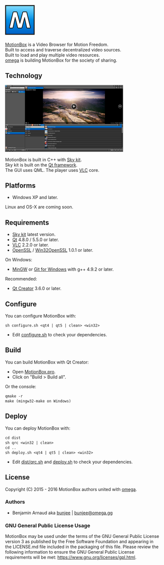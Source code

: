 <a href="http://omega.gg/MotionBox">![MotionBox](dist/pictures/MotionBox.png)</a>
---

[MotionBox](http://omega.gg/MotionBox) is a Video Browser for Motion Freedom.<br>
Built to access and traverse decentralized video sources.<br>
Built to load and play multiple video resources.<br>
[omega](http://omega.gg/about) is building MotionBox for the society of sharing.<br>

## Technology
<a href="http://omega.gg/MotionBox/what">![MotionBox](dist/pictures/TheVideoBrowser.png)</a>

MotionBox is built in C++ with [Sky kit](http://omega.gg/Sk/sources).<br>
Sky kit is built on the [Qt framework](http://github.com/qtproject).<br>
The GUI uses QML. The player uses [VLC](http://github.com/videolan/vlc) core.<br>

## Platforms

- Windows XP and later.

Linux and OS-X are coming soon.

## Requirements

- [Sky kit](http://omega.gg/Sk/sources) latest version.
- [Qt](http://download.qt.io/official_releases/qt) 4.8.0 / 5.5.0 or later.
- [VLC](http://download.videolan.org/pub/videolan/vlc) 2.2.0 or later.
- [OpenSSL](http://www.openssl.org/source) / [Win32OpenSSL](http://slproweb.com/products/Win32OpenSSL.html) 1.0.1 or later.

On Windows:
- [MinGW](http://sourceforge.net/projects/mingw) or [Git for Windows](https://git-for-windows.github.io) with g++ 4.9.2 or later.

Recommended:
- [Qt Creator](http://download.qt.io/official_releases/qtcreator) 3.6.0 or later.

## Configure

You can configure MotionBox with:

    sh configure.sh <qt4 | qt5 | clean> <win32>

- Edit [configure.sh](configure.sh) to check your dependencies.

## Build

You can build MotionBox with Qt Creator:
- Open [MotionBox.pro](MotionBox.pro).
- Click on "Build > Build all".

Or the console:

    qmake -r
    make (mingw32-make on Windows)

## Deploy

You can deploy MotionBox with:

    cd dist
    sh qrc <win32 | clean>
    cd ..
    sh deploy.sh <qt4 | qt5 | clean> <win32>

- Edit [dist/qrc.sh](dist/qrc.sh) and [deploy.sh](deploy.sh) to check your dependencies.

## License

Copyright (C) 2015 - 2016 MotionBox authors united with [omega](http://omega.gg/about).

### Authors

- Benjamin Arnaud aka [bunjee](http://bunjee.me) | <bunjee@omega.gg>

### GNU General Public License Usage

MotionBox may be used under the terms of the GNU General Public License version 3 as published
by the Free Software Foundation and appearing in the LICENSE.md file included in the packaging
of this file. Please review the following information to ensure the GNU General Public License
requirements will be met: https://www.gnu.org/licenses/gpl.html.
